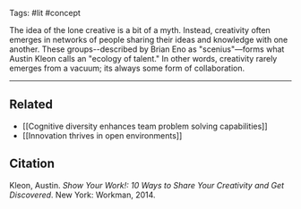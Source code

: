 Tags: #lit #concept

The idea of the lone creative is a bit of a myth. Instead, creativity often emerges in networks of people sharing their ideas and knowledge with one another. These groups--described by Brian Eno as "scenius"—forms what Austin Kleon calls an "ecology of talent." In other words, creativity rarely emerges from a vacuum; its always some form of collaboration. 

---
## Related
- [[Cognitive diversity enhances team problem solving capabilities]]
- [[Innovation thrives in open environments]]

## Citation
Kleon, Austin. *Show Your Work!: 10 Ways to Share Your Creativity and Get Discovered*. New York: Workman, 2014.

